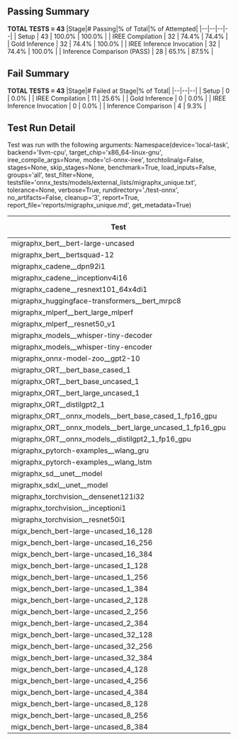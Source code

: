 ## Passing Summary

**TOTAL TESTS = 43**
|Stage|# Passing|% of Total|% of Attempted|
|--|--|--|--|
| Setup | 43 | 100.0% | 100.0% |
| IREE Compilation | 32 | 74.4% | 74.4% |
| Gold Inference | 32 | 74.4% | 100.0% |
| IREE Inference Invocation | 32 | 74.4% | 100.0% |
| Inference Comparison (PASS) | 28 | 65.1% | 87.5% |
## Fail Summary

**TOTAL TESTS = 43**
|Stage|# Failed at Stage|% of Total|
|--|--|--|
| Setup | 0 | 0.0% |
| IREE Compilation | 11 | 25.6% |
| Gold Inference | 0 | 0.0% |
| IREE Inference Invocation | 0 | 0.0% |
| Inference Comparison | 4 | 9.3% |
## Test Run Detail
Test was run with the following arguments:
Namespace(device='local-task', backend='llvm-cpu', target_chip='x86_64-linux-gnu', iree_compile_args=None, mode='cl-onnx-iree', torchtolinalg=False, stages=None, skip_stages=None, benchmark=True, load_inputs=False, groups='all', test_filter=None, testsfile='onnx_tests/models/external_lists/migraphx_unique.txt', tolerance=None, verbose=True, rundirectory='./test-onnx', no_artifacts=False, cleanup='3', report=True, report_file='reports/migraphx_unique.md', get_metadata=True)

| Test | Exit Status | Mean Benchmark Time (ms) | Notes |
|--|--|--|--|
| migraphx_bert__bert-large-uncased | PASS | 370.77728045793873 | |
| migraphx_bert__bertsquad-12 | compilation | None | |
| migraphx_cadene__dpn92i1 | PASS | 166.73026509427777 | |
| migraphx_cadene__inceptionv4i16 | PASS | 5474.740678289284 | |
| migraphx_cadene__resnext101_64x4di1 | PASS | 322.30783153014875 | |
| migraphx_huggingface-transformers__bert_mrpc8 | PASS | 411.17901843972504 | |
| migraphx_mlperf__bert_large_mlperf | Numerics | 443.52474506013095 | |
| migraphx_mlperf__resnet50_v1 | PASS | 103.39796618514117 | |
| migraphx_models__whisper-tiny-decoder | PASS | 58.19728573853218 | |
| migraphx_models__whisper-tiny-encoder | Numerics | 208.9793501007888 | |
| migraphx_onnx-model-zoo__gpt2-10 | compilation | None | |
| migraphx_ORT__bert_base_cased_1 | compilation | None | |
| migraphx_ORT__bert_base_uncased_1 | compilation | None | |
| migraphx_ORT__bert_large_uncased_1 | compilation | None | |
| migraphx_ORT__distilgpt2_1 | compilation | None | |
| migraphx_ORT__onnx_models__bert_base_cased_1_fp16_gpu | compilation | None | |
| migraphx_ORT__onnx_models__bert_large_uncased_1_fp16_gpu | compilation | None | |
| migraphx_ORT__onnx_models__distilgpt2_1_fp16_gpu | compilation | None | |
| migraphx_pytorch-examples__wlang_gru | PASS | 62.71130902071793 | |
| migraphx_pytorch-examples__wlang_lstm | PASS | 23.030901079376537 | |
| migraphx_sd__unet__model | import_model | None | |
| migraphx_sdxl__unet__model | import_model | None | |
| migraphx_torchvision__densenet121i32 | PASS | 1688.537612867852 | |
| migraphx_torchvision__inceptioni1 | PASS | 192.63993203639984 | |
| migraphx_torchvision__resnet50i1 | PASS | 102.19847874361135 | |
| migx_bench_bert-large-uncased_16_128 | PASS | 1573.9635910528402 | |
| migx_bench_bert-large-uncased_16_256 | PASS | 5559.732120484114 | |
| migx_bench_bert-large-uncased_16_384 | Numerics | 9572.678731909642 | |
| migx_bench_bert-large-uncased_1_128 | PASS | 165.94289724404612 | |
| migx_bench_bert-large-uncased_1_256 | PASS | 256.5311825213333 | |
| migx_bench_bert-large-uncased_1_384 | PASS | 361.4643082643549 | |
| migx_bench_bert-large-uncased_2_128 | PASS | 806.048676216354 | |
| migx_bench_bert-large-uncased_2_256 | PASS | 426.4188989376028 | |
| migx_bench_bert-large-uncased_2_384 | PASS | 666.0216183712084 | |
| migx_bench_bert-large-uncased_32_128 | PASS | 5047.913157846779 | |
| migx_bench_bert-large-uncased_32_256 | PASS | 13642.62867718935 | |
| migx_bench_bert-large-uncased_32_384 | Numerics | 22993.373959170032 | |
| migx_bench_bert-large-uncased_4_128 | PASS | 417.03133277284604 | |
| migx_bench_bert-large-uncased_4_256 | PASS | 866.8245027462641 | |
| migx_bench_bert-large-uncased_4_384 | PASS | 1233.9262077584863 | |
| migx_bench_bert-large-uncased_8_128 | PASS | 798.3228471130133 | |
| migx_bench_bert-large-uncased_8_256 | PASS | 1658.2179418765008 | |
| migx_bench_bert-large-uncased_8_384 | PASS | 3374.6099141426384 | |
